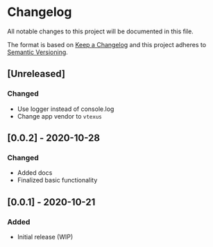 # Changelog

All notable changes to this project will be documented in this file.

The format is based on [Keep a Changelog](http://keepachangelog.com/en/1.0.0/)
and this project adheres to [Semantic Versioning](http://semver.org/spec/v2.0.0.html).

## [Unreleased]

### Changed

- Use logger instead of console.log
- Change app vendor to `vtexus`

## [0.0.2] - 2020-10-28

### Changed

- Added docs
- Finalized basic functionality

## [0.0.1] - 2020-10-21

### Added

- Initial release (WIP)
